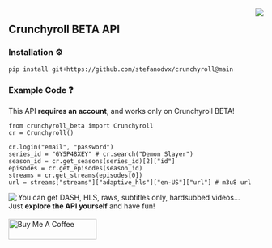 <img src="https://i.imgur.com/y3L6XfN.png" align="right" />

## Crunchyroll BETA API
### Installation ⚙️
```bash
pip install git+https://github.com/stefanodvx/crunchyroll@main
```

### Example Code ❓
This API **requires an account**, and works only on Crunchyroll BETA!
```python3
from crunchyroll_beta import Crunchyroll
cr = Crunchyroll()

cr.login("email", "password")
series_id = "GY5P48XEY" # cr.search("Demon Slayer")
season_id = cr.get_seasons(series_id)[2]["id"]
episodes = cr.get_episodes(season_id)
streams = cr.get_streams(episodes[0])
url = streams["streams"]["adaptive_hls"]["en-US"]["url"] # m3u8 url
```

<img src="https://static.crunchyroll.com/cxweb/assets/img/news/news_yuzu.png" align="left" />

<p>
  You can get DASH, HLS, raws, subtitles only, hardsubbed videos...
  <br>
  Just <b>explore the API yourself</b> and have fun!
  <br><br>
  <a href="https://www.buymeacoffee.com/stefanodvx" target="_blank"><img src="https://cdn.buymeacoffee.com/buttons/default-orange.png" alt="Buy Me A Coffee" height="41" width="174"></a>
</p>
